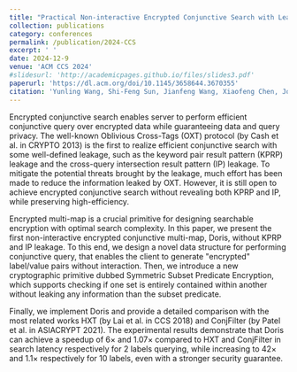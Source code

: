 ```yaml
---
title: "Practical Non-interactive Encrypted Conjunctive Search with Leakage Suppression"
collection: publications
category: conferences
permalink: /publication/2024-CCS
excerpt: ' '
date: 2024-12-9
venue: 'ACM CCS 2024'
#slidesurl: 'http://academicpages.github.io/files/slides3.pdf'
paperurl: 'https://dl.acm.org/doi/10.1145/3658644.3670355'
citation: 'Yunling Wang, Shi-Feng Sun, Jianfeng Wang, Xiaofeng Chen, Joseph K. Liu, Dawu Gu: Practical Non-interactive Encrypted Conjunctive Search with Leakage Suppression. CCS 2024: 4658-4672'
---
```


Encrypted conjunctive search enables server to perform efficient conjunctive query over encrypted data while guaranteeing data and query privacy. The well-known Oblivious Cross-Tags (OXT) protocol (by Cash et al. in CRYPTO 2013) is the first to realize efficient conjunctive search with some well-defined leakage, such as the keyword pair result pattern (KPRP) leakage and the cross-query intersection result pattern (IP) leakage. To mitigate the potential threats brought by the leakage, much effort has been made to reduce the information leaked by OXT. However, it is still open to achieve encrypted conjunctive search without revealing both KPRP and IP, while preserving high-efficiency.

Encrypted multi-map is a crucial primitive for designing searchable encryption with optimal search complexity. In this paper, we present the first non-interactive encrypted conjunctive multi-map, Doris, without KPRP and IP leakage. To this end, we design a novel data structure for performing conjunctive query, that enables the client to generate "encrypted" label/value pairs without interaction. Then, we introduce a new cryptographic primitive dubbed Symmetric Subset Predicate Encryption, which supports checking if one set is entirely contained within another without leaking any information than the subset predicate.

Finally, we implement Doris and provide a detailed comparison with the most related works HXT (by Lai et al. in CCS 2018) and ConjFilter (by Patel et al. in ASIACRYPT 2021). The experimental results demonstrate that Doris can achieve a speedup of 6× and 1.07× compared to HXT and ConjFilter in search latency respectively for 2 labels querying, while increasing to 42× and 1.1× respectively for 10 labels, even with a stronger security guarantee.
